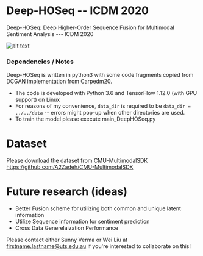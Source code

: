 # Deep-HOSeq -- ICDM 2020
Deep-HOSeq: Deep Higher-Order Sequence Fusion for Multimodal Sentiment Analysis --- ICDM 2020 

![alt text](https://github.com/sverma88/Deep-HOSeq--ICDM-2020/blob/master/Deep-CUSeq.png)

### Dependencies / Notes
Deep-HOSeq is written in python3 with some code fragments copied from DCGAN implementation from Carpedm20.
  - The code is developed with Python 3.6 and TensorFlow 1.12.0 (with GPU support) on Linux
  - For reasons of my convenience, `data_dir` is required to be `data_dir = ../../data` -- errors might pop-up when other directories are used.
  - To train the model please execute main_DeepHOSeq.py
  
 
 # Dataset
 Please download the dataset from CMU-MultimodalSDK https://github.com/A2Zadeh/CMU-MultimodalSDK
 
# Future research (ideas)
- Better Fusion scheme for utilizing both common and unique latent information
- Utilize Sequence information for sentiment prediction
- Cross Data Generelaization Performance


Please contact either Sunny Verma or Wei Liu at firstname.lastname@uts.edu.au if you're interested to collaborate on this!
     
